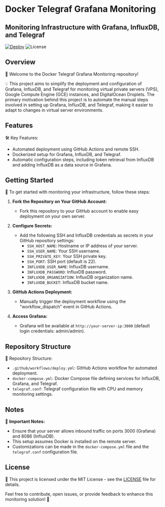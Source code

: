 # Docker Telegraf Grafana Monitoring
## Monitoring Infrastructure with Grafana, InfluxDB, and Telegraf

[![Deploy](https://github.com/dongtranthien/docker-telegraf-grafana-monitoring/actions/workflows/deploy.yml/badge.svg)](https://github.com/dongtranthien/docker-telegraf-grafana-monitoring/actions/workflows/deploy.yml)
![License](https://img.shields.io/github/license/dongtranthien/docker-telegraf-grafana-monitoring)

## Overview

🚀 Welcome to the Docker Telegraf Grafana Monitoring repository! 

💡 This project aims to simplify the deployment and configuration of Grafana, InfluxDB, and Telegraf for monitoring virtual private servers (VPS), Google Compute Engine (GCE) instances, and DigitalOcean Droplets. The primary motivation behind this project is to automate the manual steps involved in setting up Grafana, InfluxDB, and Telegraf, making it easier to adapt to changes in virtual server environments.

## Features

🛠️ Key Features:
- Automated deployment using GitHub Actions and remote SSH.
- Dockerized setup for Grafana, InfluxDB, and Telegraf.
- Automatic configuration steps, including token retrieval from InfluxDB and adding InfluxDB as a data source in Grafana.

## Getting Started

🚦 To get started with monitoring your infrastructure, follow these steps:

1. **Fork the Repository on Your GitHub Account:**
   - Fork this repository to your GitHub account to enable easy deployment on your own server.

2. **Configure Secrets:**
   - Add the following SSH and InfluxDB credentials as secrets in your GitHub repository settings:
     - `SSH_HOST_NAME`: Hostname or IP address of your server.
     - `SSH_USER_NAME`: Your SSH username.
     - `SSH_PRIVATE_KEY`: Your SSH private key.
     - `SSH_PORT`: SSH port (default is 22).
     - `INFLUXDB_USER_NAME`: InfluxDB username.
     - `INFLUXDB_PASSWORD`: InfluxDB password.
     - `INFLUXDB_ORGANIZATION`: InfluxDB organization name.
     - `INFLUXDB_BUCKET`: InfluxDB bucket name.

3. **GitHub Actions Deployment:**
   - Manually trigger the deployment workflow using the "workflow_dispatch" event in GitHub Actions.

4. **Access Grafana:**
   - Grafana will be available at `http://your-server-ip:3000` (default login credentials: admin/admin).

## Repository Structure

📂 Repository Structure:
- `.github/workflows/deploy.yml`: GitHub Actions workflow for automated deployment.
- `docker-compose.yml`: Docker Compose file defining services for InfluxDB, Grafana, and Telegraf.
- `telegraf.conf`: Telegraf configuration file with CPU and memory monitoring settings.

## Notes

📝 **Important Notes:**
- Ensure that your server allows inbound traffic on ports 3000 (Grafana) and 8086 (InfluxDB).
- This setup assumes Docker is installed on the remote server.
- Customizations can be made in the `docker-compose.yml` file and the `telegraf.conf` configuration file.

## License

📄 This project is licensed under the MIT License - see the [LICENSE](LICENSE) file for details.

Feel free to contribute, open issues, or provide feedback to enhance this monitoring solution! 🚀
